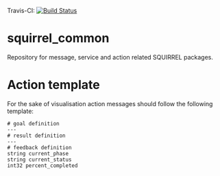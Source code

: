 
Travis-CI: [![Build Status](https://travis-ci.org/squirrel-project/squirrel_common.svg?branch=indigo_dev)](https://travis-ci.org/squirrel-project/squirrel_common)

squirrel_common
===============

Repository for message, service and action related SQUIRREL packages.

Action template
===============

For the sake of visualisation action messages should follow the following template:
```
# goal definition
---
# result definition
---
# feedback definition
string current_phase
string current_status
int32 percent_completed
```
